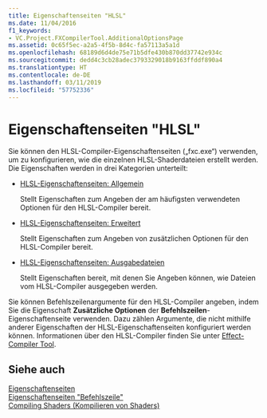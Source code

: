 ```yaml
---
title: Eigenschaftenseiten "HLSL"
ms.date: 11/04/2016
f1_keywords:
- VC.Project.FXCompilerTool.AdditionalOptionsPage
ms.assetid: 0c65f5ec-a2a5-4f5b-8d4c-fa57113a5a1d
ms.openlocfilehash: 68189d6d4de75e71b5dfe430b870dd37742e934c
ms.sourcegitcommit: dedd4c3cb28adec3793329018b9163ffddf890a4
ms.translationtype: HT
ms.contentlocale: de-DE
ms.lasthandoff: 03/11/2019
ms.locfileid: "57752336"
---
```

# <a name="hlsl-property-pages"></a>Eigenschaftenseiten "HLSL"

Sie können den HLSL-Compiler-Eigenschaftenseiten („fxc.exe“) verwenden, um zu konfigurieren, wie die einzelnen HLSL-Shaderdateien erstellt werden. Die Eigenschaften werden in drei Kategorien unterteilt:

- [HLSL-Eigenschaftenseiten: Allgemein](../ide/hlsl-property-pages-general.md)

   Stellt Eigenschaften zum Angeben der am häufigsten verwendeten Optionen für den HLSL-Compiler bereit.

- [HLSL-Eigenschaftenseiten: Erweitert](../ide/hlsl-property-pages-advanced.md)

   Stellt Eigenschaften zum Angeben von zusätzlichen Optionen für den HLSL-Compiler bereit.

- [HLSL-Eigenschaftenseiten: Ausgabedateien](../ide/hlsl-property-pages-output-files.md)

   Stellt Eigenschaften bereit, mit denen Sie Angeben können, wie Dateien vom HLSL-Compiler ausgegeben werden.

Sie können Befehlszeilenargumente für den HLSL-Compiler angeben, indem Sie die Eigenschaft **Zusätzliche Optionen** der **Befehlszeilen**-Eigenschaftenseite verwenden. Dazu zählen Argumente, die nicht mithilfe anderer Eigenschaften der HLSL-Eigenschaftenseiten konfiguriert werden können. Informationen über den HLSL-Compiler finden Sie unter [Effect-Compiler Tool](http://go.microsoft.com/fwlink/p/?LinkID=258285&clcid=0x409).

## <a name="see-also"></a>Siehe auch

[Eigenschaftenseiten](../ide/property-pages-visual-cpp.md)<br>
[Eigenschaftenseiten "Befehlszeile"](../ide/command-line-property-pages.md)<br>
[Compiling Shaders (Kompilieren von Shaders)](http://go.microsoft.com/fwlink/p/?LinkID=258284&clcid=0x409)
